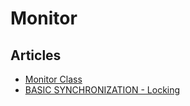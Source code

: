 # Monitor

## Articles
- [Monitor Class](https://docs.microsoft.com/en-us/dotnet/api/system.threading.monitor)
- [BASIC SYNCHRONIZATION - Locking](https://www.albahari.com/threading/part2.aspx#_Locking)